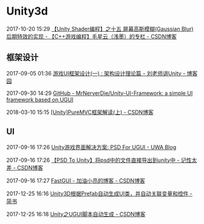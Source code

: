 # Unity3d

2017-10-20 15:29 [【Unity Shader编程】之十五 屏幕高斯模糊(Gaussian Blur)后期特效的实现 - 【C++游戏编程】毛星云（浅墨）的专栏 - CSDN博客](http://blog.csdn.net/poem_qianmo/article/details/51871531)

## 框架设计

2017-09-05 01:36 [游戏UI框架设计(一) : 架构设计理论篇 - 刘老师讲Unity - 博客园](http://www.cnblogs.com/LiuGuozhu/p/6416098.html)

2017-09-30 14:29 [GitHub - MrNerverDie/Unity-UI-Framework: a simple UI framework based on UGUI](https://github.com/MrNerverDie/Unity-UI-Framework)

2018-03-10 15:15 [[Unity]PureMVC框架解读(上) - CSDN博客](http://blog.csdn.net/qq_29579137/article/details/73692842)

## UI

2017-09-16 17:26 [Unity游戏界面解决方案: PSD For UGUI - UWA Blog](https://blog.uwa4d.com/archives/PSD4UGUI.html)

2017-09-16 17:26 [【PSD To Unity】将psd中的文件直接导出到unity中 - 记性太差 - CSDN博客](http://blog.csdn.net/qq168213001/article/details/45320453)

2017-09-16 17:27 [FastGUI - 加油小亮的博客 - CSDN博客](http://blog.csdn.net/usausa2/article/details/48753985)

2017-12-25 16:16 [Unity3D根据Prefab自动生成UI类，并自动关联变量和控件 - 简书](https://www.jianshu.com/p/5fcd13db592b)

2017-12-25 16:18 [Unity之UGUI脚本自动生成 - CSDN博客](http://blog.csdn.net/qq_26999509/article/details/76945558)

